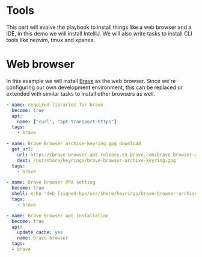 # Tools

This part will evolve the playbook to install things like a web browser and a IDE, in this demo we will install IntelliJ.
We will also write tasks to install CLI tools like neovim, tmux and xpanes.

# Web browser

In this example we will install [Brave](https://brave.com/) as the web browser. Since we're configuring our own development environment,
this can be replaced or extended with similar tasks to install other browsers as well. 

```yml
- name: required libraries for brave
  become: true
  apt:
    name: ["curl", "apt-transport-https"]
  tags:
    - brave

- name: Brave Browser archive-keyring.gpg download
  get_url:
    url: https://brave-browser-apt-release.s3.brave.com/brave-browser-archive-keyring.gpg
    dest: /usr/share/keyrings/brave-browser-archive-keyring.gpg
  tags:
    - brave

- name: Brave Browser PPA setting
  become: true
  shell: echo "deb [signed-by=/usr/share/keyrings/brave-browser-archive-keyring.gpg arch=amd64] https://brave-browser-apt-release.s3.brave.com/ stable main" | tee /etc/apt/sources.list.d/brave-browser-release.list
  tags:
    - brave

- name: Brave Browser apt installation
  become: true
  apt:
    update_cache: yes
    name: brave-browser
  tags:
  - brave
```

